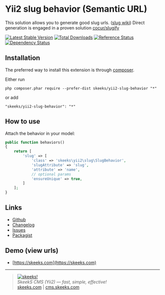 Yii2 slug behavior (Semantic URL)
===================================

This solution allows you to generate good slug urls. ([slug wiki](https://en.wikipedia.org/wiki/Semantic_URL))
Direct generation is engaged in a proven solution [cocur/slugify](https://github.com/cocur/slugify)

[![Latest Stable Version](https://poser.pugx.org/skeeks/yii2-slug-behavior/v/stable.png)](https://packagist.org/packages/skeeks/yii2-slug-behavior)
[![Total Downloads](https://poser.pugx.org/skeeks/yii2-slug-behavior/downloads.png)](https://packagist.org/packages/skeeks/yii2-slug-behavior)
[![Reference Status](https://www.versioneye.com/php/skeeks:yii2-slug-behavior/reference_badge.svg)](https://www.versioneye.com/php/skeeks:yii2-slug-behavior/references)
[![Dependency Status](https://www.versioneye.com/php/skeeks:yii2-slug-behavior/dev-master/badge.png)](https://www.versioneye.com/php/skeeks:yii2-slug-behavior/dev-master)

Installation
------------

The preferred way to install this extension is through [composer](http://getcomposer.org/download/).

Either run

```
php composer.phar require --prefer-dist skeeks/yii2-slug-behavior "*"
```

or add

```
"skeeks/yii2-slug-behavior": "*"
```


How to use
----------

Attach the behavior in your model:

```php
public function behaviors()
{
    return [
        'slug' => [
            'class' => 'skeeks\yii2\slug\SlugBehavior',
            'slugAttribute' => 'slug',
            'attribute' => 'name',
            // optional params
            'ensureUnique' => true,
        ]
    ];
}

```


Links
----------
* [Github](https://github.com/skeeks-semenov/yii2-slug-behavior)
* [Changelog](https://github.com/skeeks-semenov/yii2-slug-behavior/blob/master/CHANGELOG.md)
* [Issues](https://github.com/skeeks-semenov/yii2-slug-behavior/issues)
* [Packagist](https://packagist.org/packages/skeeks/yii2-slug-behavior)


Demo (view urls)
----------
* [https://skeeks.com](https://skeeks.com)

___

> [![skeeks!](https://skeeks.com/img/logo/logo-no-title-80px.png)](https://skeeks.com)  
<i>SkeekS CMS (Yii2) — fast, simple, effective!</i>  
[skeeks.com](https://skeeks.com) | [cms.skeeks.com](https://cms.skeeks.com)

